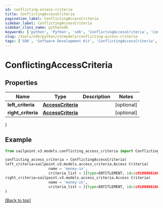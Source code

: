 ```yaml
---
id: conflicting-access-criteria
title: ConflictingAccessCriteria
pagination_label: ConflictingAccessCriteria
sidebar_label: ConflictingAccessCriteria
sidebar_class_name: pythonsdk
keywords: ['python', 'Python', 'sdk', 'ConflictingAccessCriteria', 'ConflictingAccessCriteria'] 
slug: /tools/sdk/python/v3/models/conflicting-access-criteria
tags: ['SDK', 'Software Development Kit', 'ConflictingAccessCriteria', 'ConflictingAccessCriteria']
---
```


# ConflictingAccessCriteria


## Properties

Name | Type | Description | Notes
------------ | ------------- | ------------- | -------------
**left_criteria** | [**AccessCriteria**](access-criteria) |  | [optional] 
**right_criteria** | [**AccessCriteria**](access-criteria) |  | [optional] 
}

## Example

```python
from sailpoint.v3.models.conflicting_access_criteria import ConflictingAccessCriteria

conflicting_access_criteria = ConflictingAccessCriteria(
left_criteria=sailpoint.v3.models.access_criteria.Access Criteria(
                    name = 'money-in', 
                    criteria_list = [{type=ENTITLEMENT, id=2c9180866166b5b0016167c32ef31a66, name=Administrator}, {type=ENTITLEMENT, id=2c9180866166b5b0016167c32ef31a67, name=Administrator}], ),
right_criteria=sailpoint.v3.models.access_criteria.Access Criteria(
                    name = 'money-in', 
                    criteria_list = [{type=ENTITLEMENT, id=2c9180866166b5b0016167c32ef31a66, name=Administrator}, {type=ENTITLEMENT, id=2c9180866166b5b0016167c32ef31a67, name=Administrator}], )
)

```
[[Back to top]](#) 

